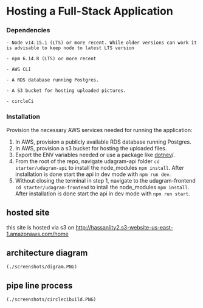 # Hosting a Full-Stack Application

### Dependencies

```
- Node v14.15.1 (LTS) or more recent. While older versions can work it is advisable to keep node to latest LTS version

- npm 6.14.8 (LTS) or more recent

- AWS CLI

- A RDS database running Postgres.

- A S3 bucket for hosting uploaded pictures.

- circleCi

```

### Installation

Provision the necessary AWS services needed for running the application:

1. In AWS, provision a publicly available RDS database running Postgres.
1. In AWS, provision a s3 bucket for hosting the uploaded files.
1. Export the ENV variables needed or use a package like [dotnev](https://www.npmjs.com/package/dotenv)/.
1. From the root of the repo, navigate udagram-api folder `cd starter/udagram-api` to install the node_modules `npm install`. After installation is done start the api in dev mode with `npm run dev`.
1. Without closing the terminal in step 1, navigate to the udagram-frontend `cd starter/udagram-frontend` to intall the node_modules `npm install`. After installation is done start the api in dev mode with `npm run start`.

## hosted site

this site is hosted via s3 on http://hassanlity2.s3-website-us-east-1.amazonaws.com/home

## architecture diagram

    (./screenshots/digram.PNG)

## pipe line process

    (./screenshots/circlecibuild.PNG)
